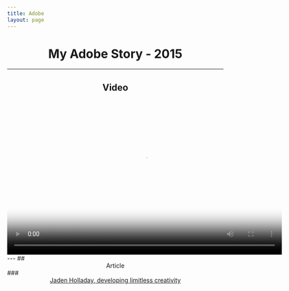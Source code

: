 ```yaml
---
title: Adobe
layout: page
---
```


# <center>My Adobe Story - 2015</center>
---
## <center>Video</center>
<center>
    <video width="640" height="360" poster="../assets/images/adobeVideo.png" controls>
        <source src="../assets/videos/adobe.mp4" type="video/mp4">
    </video>
</center>
---
## <center>Article</center>
### <center><a href="../assets/pdfs/jaden-holladay-adobe-story.pdf" target="_blank">Jaden Holladay, developing limitless creativity</a></center>
